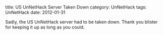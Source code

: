 title: US UnNetHack Server Taken Down
category: UnNetHack
tags: UnNetHack
date: 2012-01-31

Sadly, the US UnNetHack server had to be taken down. Thank you blister for keeping it up as long as you could.
